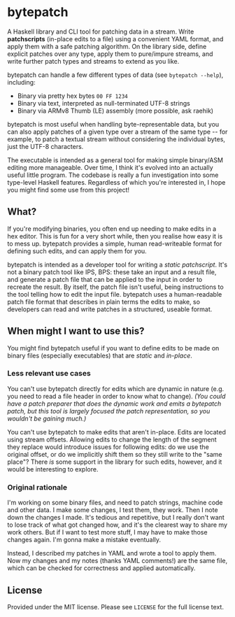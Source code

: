 # bytepatch
A Haskell library and CLI tool for patching data in a stream. Write
**patchscripts** (in-place edits to a file) using a convenient YAML format, and
apply them with a safe patching algorithm. On the library side, define explicit
patches over any type, apply them to pure/impure streams, and write further
patch types and streams to extend as you like.

bytepatch can handle a few different types of data (see `bytepatch --help`),
including:

  * Binary via pretty hex bytes `00 FF 1234`
  * Binary via text, interpreted as null-terminated UTF-8 strings
  * Binary via ARMv8 Thumb (LE) assembly (more possible, ask raehik)

bytepatch is most useful when handling byte-representable data, but you can also
apply patches of a given type over a stream of the same type -- for example, to
patch a textual stream without considering the individual bytes, just the UTF-8
characters.

The executable is intended as a general tool for making simple binary/ASM
editing more manageable. Over time, I think it's evolved into an actually useful
little program. The codebase is really a fun investigation into some type-level
Haskell features. Regardless of which you're interested in, I hope you might
find some use from this project!

## What?
If you're modifying binaries, you often end up needing to make edits in a hex
editor. This is fun for a very short while, then you realise how easy it is to
mess up. bytepatch provides a simple, human read-writeable format for defining
such edits, and can apply them for you.

bytepatch is intended as a developer tool for writing a *static patchscript*.
It's not a binary patch tool like IPS, BPS: these take an input and a result
file, and generate a patch file that can be applied to the input in order to
recreate the result. By itself, the patch file isn't useful, being instructions
to the tool telling how to edit the input file. bytepatch uses a human-readable
patch file format that describes in plain terms the edits to make, so developers
can read and write patches in a structured, useable format.

## When might I want to use this?
You might find bytepatch useful if you want to define edits to be made on binary
files (especially executables) that are *static* and *in-place*.

### Less relevant use cases
You can't use bytepatch directly for edits which are dynamic in nature (e.g.
you need to read a file header in order to know what to change). *(You could
have a patch preparer that does the dynamic work and emits a bytepatch patch,
but this tool is largely focused the patch representation, so you wouldn't be
gaining much.)*

You can't use bytepatch to make edits that aren't in-place. Edits are located
using stream offsets. Allowing edits to change the length of the segment they
replace would introduce issues for following edits: do we use the original
offset, or do we implicitly shift them so they still write to the "same place"?
There *is* some support in the library for such edits, however, and it would be
interesting to explore.

### Original rationale
I'm working on some binary files, and need to patch strings, machine code and
other data. I make some changes, I test them, they work. Then I note down the
changes I made. It's tedious and repetitive, but I really don't want to lose
track of what got changed how, and it's the clearest way to share my work
others. But if I want to test more stuff, I may have to make those changes
again. I'm gonna make a mistake eventually.

Instead, I described my patches in YAML and wrote a tool to apply them. Now my
changes and my notes (thanks YAML comments!) are the same file, which can be
checked for correctness and applied automatically.

## License
Provided under the MIT license. Please see `LICENSE` for the full license text.
